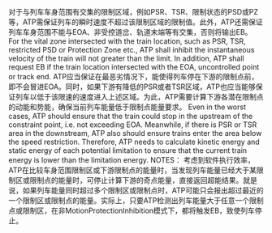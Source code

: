 ﻿
对于与列车车身范围有交集的限制区域，例如PSR、TSR、限制状态的PSD或PZ等，ATP需保证列车的瞬时速度不超过该限制区域的限制值。此外，ATP还需保证列车车身范围不能与EOA、非受控道岔、轨道末端等有交集，否则将输出EB。
For the vital zone intersected with the train location, such as PSR, TSR, restricted PSD or Protection Zone etc., ATP shall inhibit the instantaneous velocity of the train will not greater than the limit. In addition, ATP shall request EB if the train location intersected with the EOA, uncontrolled point or track end.
ATP应当保证在最恶劣情况下，能使得列车停在下游的限制点前，即不会冒进EOA。同时，如果下游有降低的PSR或者TSR区域，ATP也应当能够保证列车以低于该限速的速度进入上述区域。为此，ATP需要计算下游各潜在限制点的动能和势能，确保当前列车能量低于限制点能量要求。
Even in the worst cases, ATP should ensure that the train could stop in the upstream of the constraint point, i.e. not exceeding EOA. Meanwhile, if there is PSR or TSR area in the downstream, ATP also should ensure trains enter the area below the speed restriction. Therefore, ATP needs to calculate kinetic energy and static energy of each potential limitation to ensure that the current train energy is lower than the limitation energy.
NOTES：
考虑到软件执行效率，ATP在比较车身范围限制区或下游限制点的能量时，当发现列车能量已经大于某限制区或限制点的能量时，可停止计算下游的奇点能量，直接返回超能结果。就是说，如果列车能量同时超过多个限制区或限制点时，ATP可能只会报出超过最近的一个限制区或限制点的能量。实际上，只要ATP检测出列车能量大于任意一个限制点或限制区，在非MotionProtectionInhibition模式下，都将触发EB，致使列车停止。
